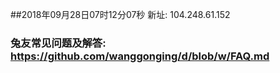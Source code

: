 ##2018年09月28日07时12分07秒 新址: 104.248.61.152
### 兔友常见问题及解答: https://github.com/wanggonging/d/blob/w/FAQ.md
